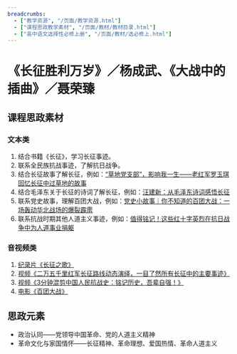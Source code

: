 ```yaml
---
breadcrumbs:
  - ["教学资源", "/页面/教学资源.html"]
  - ["课程思政教学素材", "/页面/教材/教材目录.html"]
  - ["高中语文选择性必修上册", "/页面/教材/选必修上.html"]
---
```


# 《长征胜利万岁》／杨成武、《大战中的插曲》／聂荣臻

## 课程思政素材

### 文本类

1. 结合书籍《长征》，学习长征事迹。
2. 联系全民族抗战事迹，了解抗日战争。
3. 结合长征故事了解长征，例如：[“草地党支部”，影响我一生——老红军罗玉琪回忆长征中过草地的故事](http://dangshi.people.com.cn/n1/2016/0824/c85037-28662650.html)
4. 结合毛泽东关于长征的诗词了解长征，例如：[汪建新：从毛泽东诗词感悟长征](http://dangshi.people.com.cn/n1/2016/0824/c85037-28662162.html)
5. 联系党史故事，理解百团大战，例如：[党史小故事｜你不知道的百团大战：一场轰动华北战场的爆裂霹雳](https://www.sohu.com/a/492060600_121106994)
6. 联系抗战时期其他人道主义事迹，例如：[值得铭记！这些红十字英烈在抗日战争中为人道事业捐躯](https://www.krzzjn.com/show-1284-110613.html)

### 音视频类

1. [纪录片《长征之歌》](https://tv.cctv.com/2023/01/11/VIDEe9hOJrv5bCmJZuSW5R3B230111.shtml)
2. [视频《二万五千里红军长征路线动态演绎，一目了然所有长征中的主要事迹》](https://v.qq.com/x/page/u3226eigj79.html)
3. [视频《3分钟混剪中国人民抗战史：铭记历史，吾辈自强！》](https://v.qq.com/x/cover/mzc00200kx4xeu7/f3145zdb9jh.html)
4. [电影《百团大战》](https://v.qq.com/x/cover/yif0jd9g6tpngcw/e0018sdzesg.html)

## 思政元素

- 政治认同——党领导中国革命、党的人道主义精神
- 革命文化与家国情怀——长征精神、革命理想、爱国热情、革命人道主义
